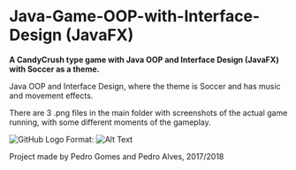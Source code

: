 # Java-Game-OOP-with-Interface-Design (JavaFX)
**A CandyCrush type game with Java OOP and Interface Design (JavaFX) with Soccer as a theme.**

Java OOP and Interface Design, where the theme is Soccer and has music and movement effects.

There are 3 .png files in the main folder with screenshots of the actual game running, with some different moments of the gameplay.

![GitHub Logo](Java-Game-OOP-with-Interface-Design/Game.png)
Format: ![Alt Text](url)

Project made by Pedro Gomes and Pedro Alves, 2017/2018

